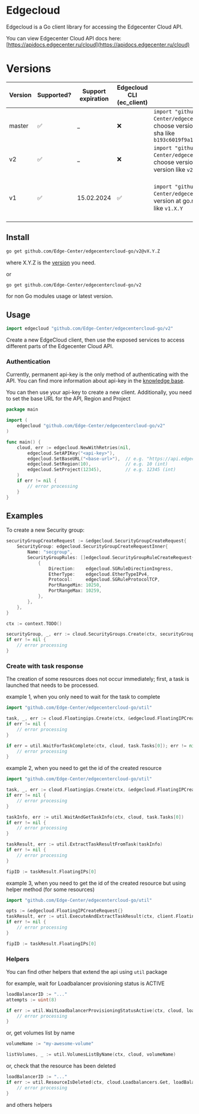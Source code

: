 # Edgecloud

Edgecloud is a Go client library for accessing the Edgecenter Cloud API.

You can view Edgecenter Cloud API docs here: [https://apidocs.edgecenter.ru/cloud](https://apidocs.edgecenter.ru/cloud)

# Versions
| Version | Supported? | Support expiration | Edgecloud CLI (ec_client) | How to use                                                                                                                                               | Notes                                                   |
|---------|------------|--------------------|---------------------------|----------------------------------------------------------------------------------------------------------------------------------------------------------|---------------------------------------------------------|
| master  | ✅          | _                  | :x:                       | `import "github.com/Edge-Center/edgecentercloud-go/v2"`  and choose version at go.mod file as commit sha like `b193c6019f9a196442db420ac20644772c064c65` | New features and bug fixes arrive here first            |
| v2      | ✅          | _                  | :x:                       | `import "github.com/Edge-Center/edgecentercloud-go/v2"`  and choose version at go.mod file as release version like `v2.X.Y`                              | Used for stable releases                                |                         
| v1      | ✅          | 15.02.2024         | ✅                         | `import "github.com/Edge-Center/edgecentercloud-go"`     and choose version at go.mod file as release version like `v1.X.Y`                              | Not recommended. Use only for edgecloud ec_client usage |   

## Install
```sh
go get github.com/Edge-Center/edgecentercloud-go/v2@vX.Y.Z
```

where X.Y.Z is the [version](https://github.com/Edge-Center/edgecentercloud-go/releases) you need.

or
```sh
go get github.com/Edge-Center/edgecentercloud-go/v2
```
for non Go modules usage or latest version.

## Usage

```go
import edgecloud "github.com/Edge-Center/edgecentercloud-go/v2"
```

Create a new EdgeCloud client, then use the exposed services to
access different parts of the Edgecenter Cloud API.

### Authentication

Currently, permanent api-key is the only method of authenticating with the API.
You can find more information about api-key in the [knowledge base](https://support.edgecenter.ru/knowledge_base/item/257788).

You can then use your api-key to create a new client. 
Additionally, you need to set the base URL for the API, Region and Project 

```go
package main

import (
	edgecloud "github.com/Edge-Center/edgecentercloud-go/v2"
)

func main() {
	cloud, err := edgecloud.NewWithRetries(nil,
		edgecloud.SetAPIKey("<api-key>"),
		edgecloud.SetBaseURL("<base-url>"),  // e.g. "https://api.edgecenter.online/cloud" (string)
		edgecloud.SetRegion(10),             // e.g. 10 (int)
		edgecloud.SetProject(12345),         // e.g. 12345 (int)
	)
	if err != nil {
		// error processing 
    }
}
```

## Examples

To create a new Security group:

```go
securityGroupCreateRequest := &edgecloud.SecurityGroupCreateRequest{
    SecurityGroup: edgecloud.SecurityGroupCreateRequestInner{
        Name: "secgroup",
        SecurityGroupRules: []edgecloud.SecurityGroupRuleCreateRequest{
            {
                Direction:    edgecloud.SGRuleDirectionIngress,
                EtherType:    edgecloud.EtherTypeIPv4,
                Protocol:     edgecloud.SGRuleProtocolTCP,
                PortRangeMin: 10250,
                PortRangeMax: 10259,
            },
        },
    },
}

ctx := context.TODO()

securityGroup, _, err := cloud.SecurityGroups.Create(ctx, securityGroupCreateRequest)
if err != nil {
    // error processing 
}
```

### Create with task response

The creation of some resources does not occur immediately; 
first, a task is launched that needs to be processed.

example 1, when you only need to wait for the task to complete
```go
import "github.com/Edge-Center/edgecentercloud-go/util"

task, _, err := cloud.Floatingips.Create(ctx, &edgecloud.FloatingIPCreateRequest{})
if err != nil {
    // error processing 
}

if err = util.WaitForTaskComplete(ctx, cloud, task.Tasks[0]); err != nil {
    // error processing 
}
```

example 2, when you need to get the id of the created resource
```go
import "github.com/Edge-Center/edgecentercloud-go/util"

task, _, err := cloud.Floatingips.Create(ctx, &edgecloud.FloatingIPCreateRequest{})
if err != nil {
    // error processing 
}

taskInfo, err := util.WaitAndGetTaskInfo(ctx, cloud, task.Tasks[0])
if err != nil {
    // error processing 
}

taskResult, err := util.ExtractTaskResultFromTask(taskInfo)
if err != nil {
    // error processing 
}

fipID := taskResult.FloatingIPs[0]
```

example 3, when you need to get the id of the created resource but using helper method (for some resources)
```go
import "github.com/Edge-Center/edgecentercloud-go/util"

opts := &edgecloud.FloatingIPCreateRequest{}
taskResult, err := util.ExecuteAndExtractTaskResult(ctx, client.Floatingips.Create, opts, cloud)
if err != nil {
    // error processing 
}

fipID := taskResult.FloatingIPs[0]
```

### Helpers
You can find other helpers that extend the api using `util` package

for example, wait for Loadbalancer provisioning status is ACTIVE
```go
loadBalancerID := "..."
attempts := uint(8)

if err := util.WaitLoadbalancerProvisioningStatusActive(ctx, cloud, loadBalancerID, &attempts); err != nil {
    // error processing 
}
```

or, get volumes list by name
```go
volumeName := "my-awesome-volume"

listVolumes, _ := util.VolumesListByName(ctx, cloud, volumeName)
```

or, check that the resource has been deleted
```go
loadBalancerID := "..."
if err := util.ResourceIsDeleted(ctx, cloud.Loadbalancers.Get, loadBalancerID); err != nil {
    // error processing 
}
```
and others helpers

